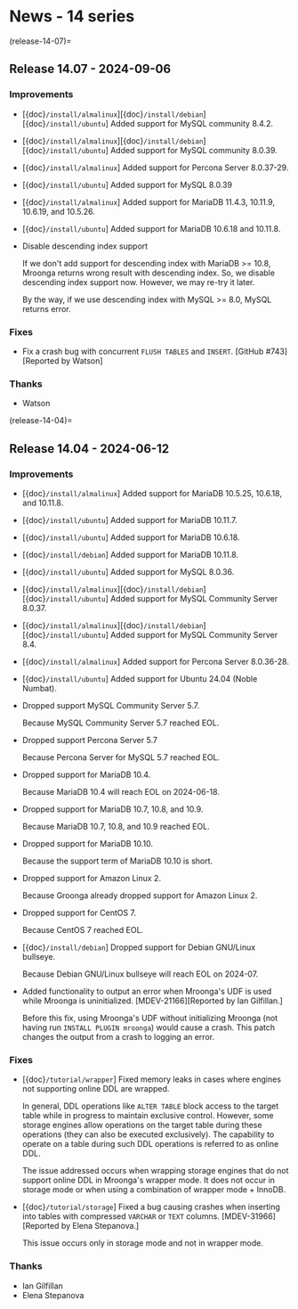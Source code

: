 # News - 14 series

(release-14-07)=
## Release 14.07 - 2024-09-06

### Improvements

* [{doc}`/install/almalinux`][{doc}`/install/debian`][{doc}`/install/ubuntu`] Added support for MySQL community 8.4.2.

* [{doc}`/install/almalinux`][{doc}`/install/debian`][{doc}`/install/ubuntu`] Added support for MySQL community 8.0.39.

* [{doc}`/install/almalinux`] Added support for Percona Server 8.0.37-29.

* [{doc}`/install/ubuntu`] Added support for MySQL 8.0.39

* [{doc}`/install/almalinux`] Added support for MariaDB 11.4.3, 10.11.9, 10.6.19, and 10.5.26.

* [{doc}`/install/ubuntu`] Added support for MariaDB 10.6.18 and 10.11.8.

* Disable descending index support

  If we don't add support for descending index with MariaDB >= 10.8, Mroonga returns wrong result with descending index.
  So, we disable descending index support now. However, we may re-try it later.

  By the way, if we use descending index with MySQL >= 8.0, MySQL returns error.

### Fixes

* Fix a crash bug with concurrent `FLUSH TABLES` and `INSERT`. [GitHub #743][Reported by Watson]

### Thanks

* Watson

(release-14-04)=
## Release 14.04 - 2024-06-12

### Improvements

* [{doc}`/install/almalinux`] Added support for MariaDB 10.5.25, 10.6.18, and 10.11.8.

* [{doc}`/install/ubuntu`] Added support for MariaDB 10.11.7.

* [{doc}`/install/ubuntu`] Added support for MariaDB 10.6.18.

* [{doc}`/install/debian`] Added support for MariaDB 10.11.8.

* [{doc}`/install/ubuntu`] Added support for MySQL 8.0.36.

* [{doc}`/install/almalinux`][{doc}`/install/debian`][{doc}`/install/ubuntu`] Added support for MySQL Community Server 8.0.37.

* [{doc}`/install/almalinux`][{doc}`/install/debian`][{doc}`/install/ubuntu`] Added support for MySQL Community Server 8.4.

* [{doc}`/install/almalinux`] Added support for Percona Server 8.0.36-28.

* [{doc}`/install/ubuntu`] Added support for Ubuntu 24.04 (Noble Numbat).

* Dropped support MySQL Community Server 5.7.

  Because MySQL Community Server 5.7 reached EOL.

* Dropped support Percona Server 5.7

  Because Percona Server for MySQL 5.7 reached EOL.

* Dropped support for MariaDB 10.4.

  Because MariaDB 10.4 will reach EOL on 2024-06-18.

* Dropped support for MariaDB 10.7, 10.8, and 10.9.

  Because MariaDB 10.7, 10.8, and 10.9 reached EOL.

* Dropped support for MariaDB 10.10.

  Because the support term of MariaDB 10.10 is short.

* Dropped support for Amazon Linux 2.

  Because Groonga already dropped support for Amazon Linux 2.

* Dropped support for CentOS 7.

  Because CentOS 7 reached EOL.

* [{doc}`/install/debian`] Dropped support for Debian GNU/Linux bullseye.

  Because Debian GNU/Linux bullseye will reach EOL on 2024-07.

* Added functionality to output an error when Mroonga's UDF is used while Mroonga is uninitialized. [MDEV-21166][Reported by Ian Gilfillan.]

  Before this fix, using Mroonga's UDF without initializing Mroonga (not having run `INSTALL PLUGIN mroonga`) would cause a crash.
  This patch changes the output from a crash to logging an error.

### Fixes

* [{doc}`/tutorial/wrapper`] Fixed memory leaks in cases where engines not supporting online DDL are wrapped.

  In general, DDL operations like `ALTER TABLE` block access to the target table while in progress to maintain exclusive control.
  However, some storage engines allow operations on the target table during these operations (they can also be executed exclusively).
  The capability to operate on a table during such DDL operations is referred to as online DDL.

  The issue addressed occurs when wrapping storage engines that do not support online DDL in Mroonga's wrapper mode.
  It does not occur in storage mode or when using a combination of wrapper mode + InnoDB.

* [{doc}`/tutorial/storage`] Fixed a bug causing crashes when inserting into tables with compressed `VARCHAR` or `TEXT` columns. [MDEV-31966][Reported by Elena Stepanova.]

  This issue occurs only in storage mode and not in wrapper mode.

### Thanks

* Ian Gilfillan
* Elena Stepanova

